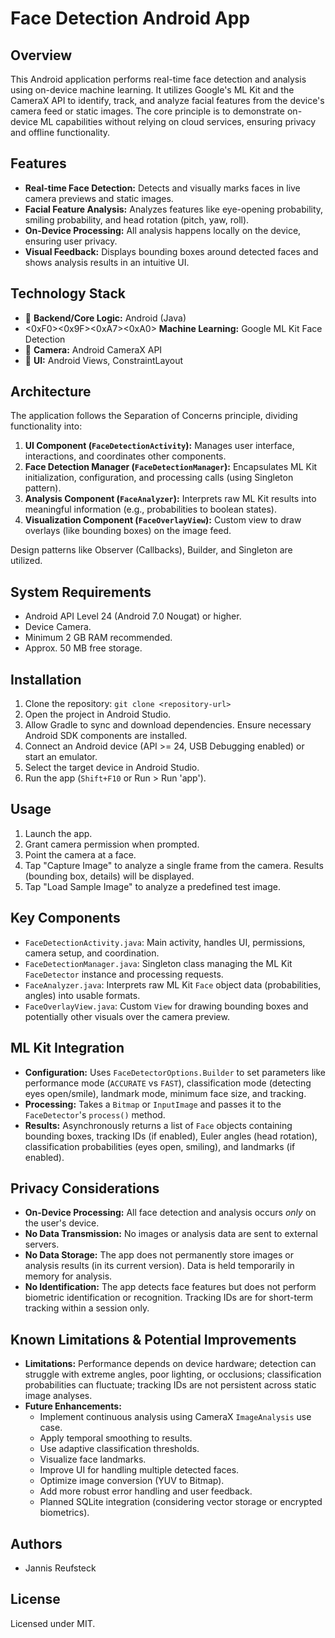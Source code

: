 # Face Detection Android App

## Overview

This Android application performs real-time face detection and analysis using on-device machine learning. It utilizes Google's ML Kit and the CameraX API to identify, track, and analyze facial features from the device's camera feed or static images. The core principle is to demonstrate on-device ML capabilities without relying on cloud services, ensuring privacy and offline functionality.

## Features

* **Real-time Face Detection:** Detects and visually marks faces in live camera previews and static images.
* **Facial Feature Analysis:** Analyzes features like eye-opening probability, smiling probability, and head rotation (pitch, yaw, roll).
* **On-Device Processing:** All analysis happens locally on the device, ensuring user privacy.
* **Visual Feedback:** Displays bounding boxes around detected faces and shows analysis results in an intuitive UI.

## Technology Stack

* 🤖 **Backend/Core Logic:** Android (Java)
* <0xF0><0x9F><0xA7><0xA0> **Machine Learning:** Google ML Kit Face Detection
* 📸 **Camera:** Android CameraX API
* 📱 **UI:** Android Views, ConstraintLayout

## Architecture

The application follows the Separation of Concerns principle, dividing functionality into:

1.  **UI Component (`FaceDetectionActivity`):** Manages user interface, interactions, and coordinates other components.
2.  **Face Detection Manager (`FaceDetectionManager`):** Encapsulates ML Kit initialization, configuration, and processing calls (using Singleton pattern).
3.  **Analysis Component (`FaceAnalyzer`):** Interprets raw ML Kit results into meaningful information (e.g., probabilities to boolean states).
4.  **Visualization Component (`FaceOverlayView`):** Custom view to draw overlays (like bounding boxes) on the image feed.

Design patterns like Observer (Callbacks), Builder, and Singleton are utilized.

## System Requirements

* Android API Level 24 (Android 7.0 Nougat) or higher.
* Device Camera.
* Minimum 2 GB RAM recommended.
* Approx. 50 MB free storage.

## Installation

1.  Clone the repository: `git clone <repository-url>`
2.  Open the project in Android Studio.
3.  Allow Gradle to sync and download dependencies. Ensure necessary Android SDK components are installed.
4.  Connect an Android device (API >= 24, USB Debugging enabled) or start an emulator.
5.  Select the target device in Android Studio.
6.  Run the app (`Shift+F10` or Run > Run 'app').

## Usage

1.  Launch the app.
2.  Grant camera permission when prompted.
3.  Point the camera at a face.
4.  Tap "Capture Image" to analyze a single frame from the camera. Results (bounding box, details) will be displayed.
5.  Tap "Load Sample Image" to analyze a predefined test image.

## Key Components

* `FaceDetectionActivity.java`: Main activity, handles UI, permissions, camera setup, and coordination.
* `FaceDetectionManager.java`: Singleton class managing the ML Kit `FaceDetector` instance and processing requests.
* `FaceAnalyzer.java`: Interprets raw ML Kit `Face` object data (probabilities, angles) into usable formats.
* `FaceOverlayView.java`: Custom `View` for drawing bounding boxes and potentially other visuals over the camera preview.

## ML Kit Integration

* **Configuration:** Uses `FaceDetectorOptions.Builder` to set parameters like performance mode (`ACCURATE` vs `FAST`), classification mode (detecting eyes open/smile), landmark mode, minimum face size, and tracking.
* **Processing:** Takes a `Bitmap` or `InputImage` and passes it to the `FaceDetector`'s `process()` method.
* **Results:** Asynchronously returns a list of `Face` objects containing bounding boxes, tracking IDs (if enabled), Euler angles (head rotation), classification probabilities (eyes open, smiling), and landmarks (if enabled).

## Privacy Considerations

* **On-Device Processing:** All face detection and analysis occurs *only* on the user's device.
* **No Data Transmission:** No images or analysis data are sent to external servers.
* **No Data Storage:** The app does not permanently store images or analysis results (in its current version). Data is held temporarily in memory for analysis.
* **No Identification:** The app detects face features but does not perform biometric identification or recognition. Tracking IDs are for short-term tracking within a session only.

## Known Limitations & Potential Improvements

* **Limitations:** Performance depends on device hardware; detection can struggle with extreme angles, poor lighting, or occlusions; classification probabilities can fluctuate; tracking IDs are not persistent across static image analyses.
* **Future Enhancements:**
    * Implement continuous analysis using CameraX `ImageAnalysis` use case.
    * Apply temporal smoothing to results.
    * Use adaptive classification thresholds.
    * Visualize face landmarks.
    * Improve UI for handling multiple detected faces.
    * Optimize image conversion (YUV to Bitmap).
    * Add more robust error handling and user feedback.
    * Planned SQLite integration (considering vector storage or encrypted biometrics).

## Authors

* Jannis Reufsteck


## License

Licensed under MIT.
